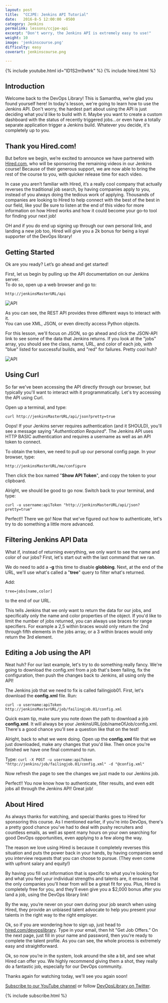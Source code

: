 ```yaml
---
layout: post
title:  "CCJPE: Jenkins API Tutorial"
date:   2016-8-5 12:00:00 -0500
category: Jenkins
permalink: lessons/ccjpe-api
excerpt: "Don't worry, the Jenkins API is extremely easy to use!"
weight: 10
image: 'jenkinscourse.png'
difficulty: easy
coverart: jenkinscourse.png

---
```

{% include youtube.html id="ID1S2m9wtrk" %}
{% include hired.html %}

Introduction
------------
Welcome back to the DevOps Library! This is Samantha, we’re glad you found
yourself here!  In today's lesson, we're going to learn how to use the Jenkins
API.  Don't worry, the hardest part about using the API is just deciding what
you'd like to build with it.  Maybe you want to create a custom dashboard with
the status of recently triggered jobs…or even have a totally separate
application trigger a Jenkins build.  Whatever you decide, it's completely up
to you.

Thank you Hired.com!
--------------------
But before we begin, we’re excited to announce we have partnered with
[Hired.com](http://www.hired.com/devopslibrary),
who will be sponsoring the remaining videos in our Jenkins course! Because of
their generous support, we are now able to bring the rest of the course to you,
with quicker release time for each video.

In case you aren’t familiar with
Hired, it’s a really cool company that actually reverses the traditional job
search, by having companies apply to you, instead of you always doing the
tedious work of applying. Thousands of companies are looking to Hired to help
connect with the best of the best in our field, like you! Be sure to listen at
the end of this video for more information on how Hired works and how it could
become your go-to tool for finding your next job!

OH and if you do end up signing up through our own personal link, and landing a
new job too, Hired will give you a 2k bonus for being a loyal supporter of the
DevOps library!

Getting Started
---------------
Ok are you ready? Let’s go ahead and get started!

First, let us begin by pulling up the API documentation on our Jenkins server.  
To do so, open up a web browser and go to:


`http://jenkinsMasterURL/api`

![API](/images/api.png)

As you can see, the REST API provides three different ways to interact with it.  
You can use XML, JSON, or even directly access Python objects.

For this lesson, we'll focus on JSON, so go ahead and click the JSON-API link to
see some of the data that Jenkins returns.  If you look at the "jobs" array, you
should see the class, name, URL, and color of each job, with "blue" listed for
successful builds, and "red" for failures.  Pretty cool huh?

![API](/images/api2.png)

Using Curl
----------
So far we've been accessing the API directly through our browser, but typically you'll want to interact with it programmatically.  Let's try accessing the API using Curl.

Open up a terminal, and type:

`curl http://jenkinsMasterURL/api/json?pretty=true`

Oops!  If your Jenkins server requires authentication (and it SHOULD), you'll
see a message saying "*Authentication Required*".  The Jenkins API uses HTTP
BASIC authentication and requires a username as well as an API token to connect.

To obtain the token, we need to pull up our personal config page.  In your
browser, type:

`http://jenkinsMasterURL/me/configure`

Then click the box named "**Show API Token**", and copy the token to your
clipboard.

Alright, we should be good to go now.  Switch back to your terminal, and type:

`curl -u username:apiToken "http://jenkinsMasterURL/api/json?pretty=true"`

Perfect!! There we go!  Now that we've figured out how to authenticate, let's
try to do something a little more advanced.

Filtering Jenkins API Data
--------------------------
What if, instead of returning everything, we only want to see the name and color
of our jobs?  First, let's start out with the last command that we ran.  

We do need to add a **-g** this time to disable **globbing**.  Next, at the end
of the URL, we'll use what's called a "**tree**" query to filter what's
returned.  

Add:

`tree=jobs[name,color]`

to the end of our URL.

This tells Jenkins that we only want to return the data for our jobs, and
specifically only the name and color properties of the object.  If you'd like to
limit the number of jobs returned, you can always use braces for range
specifiers.  For example a 2,5 within braces would only return the 2nd through
fifth elements in the jobs array, or a 3 within braces would only return the 3rd
element.

Editing a Job using the API
---------------------------
Neat huh?  For our last example, let's try to do something really fancy.  We're
going to download the config.xml from a job that's been failing, fix the
configuration, then push the changes back to Jenkins, all using only the API!

The Jenkins job that we need to fix is called failingjob01. First, let's
download the **config.xml** file.  Run:

`curl -u username:apiToken http://jenkinsMasterURL/job/failingjob.01/config.xml`

Quick exam tip, make sure you note down the path to download a job
**config.xml**.  It will always be your JenkinsURL/job/nameOfJob/config.xml.   
There's a good chance you'll see a question like that on the test!

Alright, back to what we were doing.  Open up the **config.xml** file that we
just downloaded, make any changes that you'd like.   Then once you're finished
we have one final command to run.

Type:
`curl -X POST -u username:apiToken "http://jenkins/job/failingjob.01/config.xml" -d "@config.xml"`

Now refresh the page to see the changes we just made to our Jenkins job.  

Perfect!!  You now know how to authenticate, filter results, and even edit jobs all through the Jenkins API!  Great job!

About Hired
-----------
As always thanks for watching, and special thanks goes to Hired for sponsoring
this course. As I mentioned earlier, if you're into DevOps, there's a pretty
good chance you've had to deal with pushy recruiters and countless emails, as
well as spent many hours on your own searching for good DevOps opportunities,
even applying to a few along the way.

The reason we love using Hired is because it completely reverses this situation
and puts the power back in your hands, by having companies send you interview
requests that you can choose to pursue. (They even come with upfront salary
and equity!)

By having you fill out information that is specific to what you’re looking for
and what you feel your individual strengths and talents are, it ensures that the
only companies you'll hear from will be a great fit for you. Plus, Hired is
completely free for you, and they’ll even give you a $2,000 bonus after you
land a job, using the DevOps library link!

By the way, you’re never on your own during your job search when using Hired,
they provide an unbiased talent advocate to help you present your talents in
the right way to the right employer.

Ok, so if you are wondering how to sign up, just head to
[hired.com/devopslibrary](http://www.hired.com/devopslibrary).  Type in your
email, then hit "Get Job Offers.”  On the next page, just fill in your name and
password, then you're ready to complete the talent profile. As you can see, the
whole process is extremely easy and straightforward.

Ok, so now you’re in the system, look around the site a bit, and see what Hired
can offer you. We highly recommend giving them a shot, they really do a
fantastic job, especially for our DevOps community.

Thanks again for watching today, we'll see you again soon!

[Subscribe to our YouTube channel](https://www.youtube.com/channel/UCOnioSzUZS-ZqsRnf38V2nA?sub_confirmation=1) or follow [DevOpsLibrary on Twitter](https://twitter.com/intent/user?screen_name=devopslibrary).  

{% include subscribe.html %}
